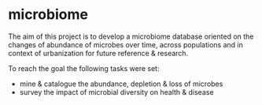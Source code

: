 # microbiome
The aim of this project is to develop a microbiome database oriented on the changes of abundance of microbes over time, across populations and in context of urbanization for future reference & research.

To reach the goal the following tasks were set:
* mine & catalogue the abundance, depletion & loss of microbes
* survey the impact of microbial diversity on health & disease
